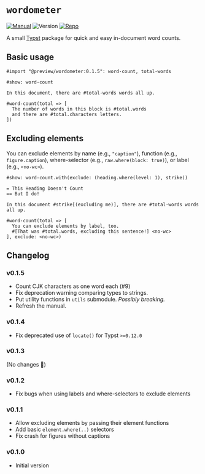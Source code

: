 # `wordometer`

[![Manual](https://img.shields.io/badge/docs-manual.pdf-green)](docs/manual.pdf)
![Version](https://img.shields.io/badge/dynamic/toml?url=https%3A%2F%2Fgithub.com%2FJollywatt%2Ftypst-wordometer%2Fraw%2Fmaster%2Ftypst.toml&query=package.version&label=latest%20version)
[![Repo](https://img.shields.io/badge/GitHub-repo-blue)](https://github.com/Jollywatt/typst-wordometer)




A small [Typst]("https://typst.app/") package for quick and easy in-document word counts.


## Basic usage

```typ
#import "@preview/wordometer:0.1.5": word-count, total-words

#show: word-count

In this document, there are #total-words words all up.

#word-count(total => [
  The number of words in this block is #total.words
  and there are #total.characters letters.
])
```

## Excluding elements

You can exclude elements by name (e.g., `"caption"`), function (e.g., `figure.caption`), where-selector (e.g., `raw.where(block: true)`), or label (e.g., `<no-wc>`).


```typ
#show: word-count.with(exclude: (heading.where(level: 1), strike))

= This Heading Doesn't Count
== But I do!

In this document #strike[(excluding me)], there are #total-words words all up.

#word-count(total => [
  You can exclude elements by label, too.
  #[That was #total.words, excluding this sentence!] <no-wc>
], exclude: <no-wc>)
```

## Changelog

### v0.1.5

- Count CJK characters as one word each (#9)
- Fix deprecation warning comparing types to strings.
- Put utility functions in `utils` submodule. *Possibly breaking.*
- Refresh the manual.

### v0.1.4

- Fix deprecated use of `locate()` for Typst `>=0.12.0`

### v0.1.3

(No changes 🤡)

### v0.1.2

- Fix bugs when using labels and where-selectors to exclude elements

### v0.1.1

- Allow excluding elements by passing their element functions
- Add basic `element.where(..)` selectors
- Fix crash for figures without captions

### v0.1.0

- Initial version